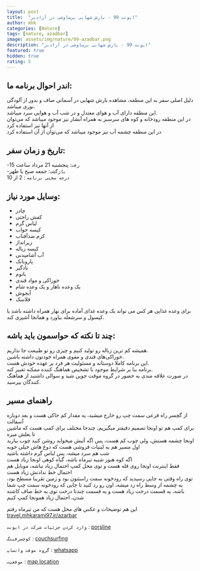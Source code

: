 ```yaml
---
layout: post
title:  "ایونت 99 - بارش شهابی برساوشی در آزادبر"
author: mhk
categories: [Nature]
tags: [nature, azadbar]
image: assets/img/nature/99-azadbar.png
description: "ایونت 99 - بارش شهابی برساوشی در آزادبر"
featured: true
hidden: true
rating: 5
---
```


## اندر احوال برنامه ما:  
دلیل اصلی سفر به این منطقه، مشاهده بارش شهابی در آسمانی صاف و بدور از آلودگی نوری میباشد.  
این منطقه دارای آب و هوای معتدل و در شب آب و هوایی سرد میباشد.  
در این منطقه رودخانه و کوه های سرسبز به همراه آبشار نیز موجود میباشد که می‌توان از آنها نیز استفاده کرد  
در این منطقه چشمه آب نیز موجود میباشد که می‌توان از آن استفاده کرد  

## تاریخ و زمان سفر:  
-`رفت`: پنجشنبه 21 مرداد ساعت 15  
-`بازگشت`: جمعه صبح یا ظهر  
`درجه سختی برنامه` : 2 از 10  

## وسایل مورد نیاز:  
  - چادر
  - کفش راحتی
  - لباس گرم
  - کیسه خواب
  - کرم ضدآفتاب
  - زیرانداز
  - کیسه زباله
  - آب آشامیدنی
  - پاروبانک
  - بادگیر
  - باتوم
  - خوراکی و مواد قندی
  - یک وعده ناهار و یک وعده شام
  - آبجوش
  - فلاسک

برای وعده‌ غذایی هر کس می تواند یک وعده غذای آماده برای نهار همراه داشته باشد یا کپسول و سرشعله بیاورد و همانجا آشپزی کند.  

## چند تا نکته که حواسمون باید باشه:  
همیشه کم ترین زباله رو تولید کنیم و چیزی رو تو طبیعت جا نذاریم.  
خوراکی‌های قندی و مقوی همراه خودتون داشته باشین.  
این برنامه کاملا دوستانه و مسئولیت هر فرد بر عهده خودش هست.  
برنامه بنا بر شرایط موجود با تشخیص هماهنگ کننده ممکنه تغییر کنه.  
در صورت علاقه مندی به حضور در گروه موقت جوین شید و سوالی داشتید از هماهنگ کنندگان بپرسید.  

## راهنمای مسیر
از گچسر راه فرعی سمت چپ رو خارج میشید، یه مقدار کم خاکی هست و بعد دوباره آسفالت  
برای کمپ هم تو اونجا تصمیم دقیقتر میگیریم، چندجا مختلف برای کمپ هست که ماشین تا بغلش میره  
اونجا چشمه هستش، ولی چوب کم هست، پس اگه آتیش میخواید روشن کنید چوب بیارید  
اول مسیر هم یه لبنیات فروشی هست که دوغ هاش خیلی خوبه  
شب هم سرد میشه، پس لباس گرم داشته باشید  
اگه کوه هنوز شبیه تیرماه باشه، گیاه کوهی اونجا زیاد هست  
فقط اینترنت اونجا روی قله هست و توی محل کمپ احتمال زیاد نباشه، موبایل هم احتمال خط ندادنش زیاد هست  
توی راه وقتی به جایی رسیدید که رودخونه سمت راستتون بود و زمین تقریبا مسطح بود، یه چشمه از وسط راه زد میشه، اون رو رد کنید تا جایی که رودخونه سمت چپ شما باشه، یه قسمت درخت زیاد هست و یه قسمت چندتا درخت توی یه خط صاف کاشته شدن، احتمال زیاد همونجا کمپ کنیم  

این هم توضیحات و عکس های محل هست که من تیرماه رفتم
[travel.mhkarami97.ir/azarbar](https://travel.mhkarami97.ir/azarbar)


`وارد کردن جزئیات شرکت در ایونت` : [porsline](https://survey.porsline.ir/s/8VBw8nx)

`کوچسرفینگ` : [couchsurfing](https://www.couchsurfing.com/events/event-99?utm_campaign=event_social_share&utm_medium=whatsapp&utm_content=2012220045&utm_source=couchsurfing-web)

`گروه موقت واتساپ` : [whatsapp](https://chat.whatsapp.com/ImzcCtCKYYn3nKLTNnMGuI)

`موقعیت` : [map location](https://www.google.com/maps/place/36%C2%B008'02.4%22N+51%C2%B015'48.6%22E/@36.1340143,51.2613163,17z/data=!3m1!4b1!4m14!1m7!3m6!1s0x3f8dd38ef7afa679:0x4f4ccf7f47ee7dbe!2sAzadbar,+Alborz+Province!3b1!8m2!3d36.1438968!4d51.2566362!3m5!1s0x0:0x0!7e2!8m2!3d36.13401!4d51.2635053)
